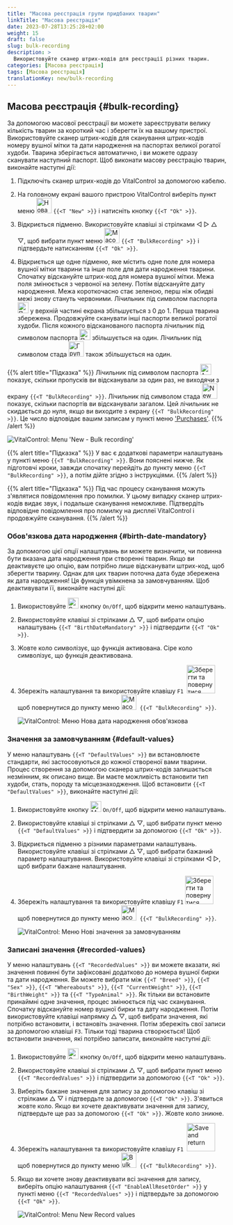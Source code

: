 ```yaml
---
title: "Масова реєстрація групи придбаних тварин"
linkTitle: "Масова реєстрація"
date: 2023-07-28T13:25:28+02:00
weight: 15
draft: false
slug: bulk-recording
description: >
  Використовуйте сканер штрих-кодів для реєстрації різних тварин.
categories: [Масова реєстрація]
tags: [Масова реєстрація]
translationKey: new/bulk-recording
---
```

## Масова реєстрація {#bulk-recording}

За допомогою масової реєстрації ви можете зареєструвати велику кількість тварин за короткий час і зберегти їх на вашому пристрої. Використовуйте сканер штрих-кодів для сканування штрих-кодів номеру вушної мітки та дати народження на паспортах великої рогатої худоби. Тварина зберігається автоматично, і ви можете одразу сканувати наступний паспорт. Щоб виконати масову реєстрацію тварин, виконайте наступні дії:

1. Підключіть сканер штрих-кодів до VitalControl за допомогою кабелю.

2. На головному екрані вашого пристрою VitalControl виберіть пункт меню <img src="/icons/main/new-animal.svg" width="35" align="bottom" alt="Нова тварина" /> `{{<T "New" >}}` і натисніть кнопку `{{<T "Ok" >}}`.

3. Відкриється підменю. Використовуйте клавіші зі стрілками ◁ ▷ △ ▽, щоб вибрати пункт меню <img src="/icons/main/barcode-scan.svg" width="35" align="bottom" alt="Масова реєстрація" /> `{{<T "BulkRecording" >}}` і підтвердьте натисканням `{{<T "Ok" >}}`.

4. Відкриється ще одне підменю, яке містить одне поле для номера вушної мітки тварини та інше поле для дати народження тварини. Спочатку відскануйте штрих-код для номера вушної мітки. Межа поля змінюється з червоної на зелену. Потім відскануйте дату народження. Межа короткочасно стає зеленою, перш ніж обидві межі знову стануть червоними. Лічильник під символом паспорта <img src="/icons/header/animal-passports.svg" width="25" align="bottom" alt="Паспорти тварин" title="Паспорти тварин" /> у верхній частині екрана збільшується з 0 до 1. Перша тварина збережена. Продовжуйте сканувати інші паспорти великої рогатої худоби. Після кожного відсканованого паспорта лічильник під символом паспорта <img src="/icons/header/animal-passports.svg" width="25" align="bottom" alt="Паспорти тварин" title="Паспорти тварин" /> збільшується на один. Лічильник під символом стада <img src="/icons/header/group.svg" width="35" align="bottom" alt="Група тварин"  title="Група тварин" /> також збільшується на один.

{{% alert title="Підказка" %}}
Лічильник під символом паспорта <img src="/icons/header/animal-passports.svg" width="25" align="bottom" alt="Animal passports" title="Animal passports" /> показує, скільки пропусків ви відсканували за один раз, не виходячи з екрану `{{<T "BulkRecording" >}}`. Лічильник під символом стада <img src="/icons/header/group.svg" width="35" align="bottom" alt="New animal" /> показує, скільки паспортів ви відсканували загалом. Цей лічильник не скидається до нуля, якщо ви виходите з екрану `{{<T "BulkRecording" >}}`. Це число відповідає вашим записам у пункті меню ['Purchases'](../new-on-farm/purchased-animals/).
{{% /alert %}}

   ![VitalControl: Menu 'New - Bulk recording'](../images/bulk-recording.png "Bulk recording")

{{% alert title="Підказка" %}}
У вас є додаткові параметри налаштувань у пункті меню `{{<T "BulkRecording" >}}`. Вони пояснені нижче. Як підготовчі кроки, завжди спочатку перейдіть до пункту меню `{{<T "BulkRecording" >}}`, а потім дійте згідно з інструкціями.
{{% /alert %}}

{{% alert title="Підказка" %}}
Під час процесу сканування можуть з'являтися повідомлення про помилки. У цьому випадку сканер штрих-кодів видає звук, і подальше сканування неможливе. Підтвердіть відповідне повідомлення про помилку на дисплеї VitalControl і продовжуйте сканування.
{{% /alert %}}

### Обов'язкова дата народження {#birth-date-mandatory}

За допомогою цієї опції налаштувань ви можете визначити, чи повинна бути вказана дата народження при створенні тварин. Якщо ви деактивуєте цю опцію, вам потрібно лише відсканувати штрих-код, щоб зберегти тварину. Однак для цих тварин поточна дата буде збережена як дата народження! Ця функція увімкнена за замовчуванням. Щоб деактивувати її, виконайте наступні дії:

1. Використовуйте <img src="/icons/gear.svg" width="25" align="bottom" alt="Settings menu" /> кнопку `On/Off`, щоб відкрити меню налаштувань.

2. Використовуйте клавіші зі стрілками △ ▽, щоб вибрати опцію налаштувань `{{<T "BirthDateMandatory" >}}` і підтвердити `{{<T "Ok" >}}`.

3. Жовте коло символізує, що функція активована. Сіре коло символізує, що функція деактивована.


4. Збережіть налаштування та використовуйте клавішу `F1` &nbsp;<img src="/icons/footer/save_exit.svg" width="65" align="bottom" alt="Зберегти та повернутися" /> щоб повернутися до пункту меню <img src="/icons/main/barcode-scan.svg" width="35" align="bottom" alt="Масовий запис" />&nbsp; `{{<T "BulkRecording" >}}`.

   ![VitalControl: Меню Нова дата народження обов'язкова](../images/birthdate.png "Дата народження обов'язкова")

### Значення за замовчуванням {#default-values}

У меню налаштувань `{{<T "DefaultValues" >}}` ви встановлюєте стандарти, які застосовуються до кожної створеної вами тварини. Процес створення за допомогою сканера штрих-кодів залишається незмінним, як описано вище. Ви маєте можливість встановити тип худоби, стать, породу та місцезнаходження. Щоб встановити `{{<T "DefaultValues" >}}`, виконайте наступні дії:

1. Використовуйте кнопку <img src="/icons/gear.svg" width="25" align="bottom" alt="Меню налаштувань" /> `On/Off`, щоб відкрити меню налаштувань.

2. Використовуйте клавіші зі стрілками △ ▽, щоб вибрати пункт меню `{{<T "DefaultValues" >}}` і підтвердити за допомогою `{{<T "Ok" >}}`.

3. Відкриється підменю з різними параметрами налаштувань. Використовуйте клавіші зі стрілками △ ▽, щоб вибрати бажаний параметр налаштування. Використовуйте клавіші зі стрілками ◁ ▷, щоб вибрати бажане налаштування.

4. Збережіть налаштування та використовуйте клавішу `F1`&nbsp;<img src="/icons/footer/save_exit.svg" width="65" align="bottom" alt="Зберегти та повернутися" /> щоб повернутися до пункту меню <img src="/icons/main/barcode-scan.svg" width="35" align="bottom" alt="Масовий запис" />&nbsp; `{{<T "BulkRecording" >}}`.

   ![VitalControl: Меню Нові значення за замовчуванням](../images/defaultvalues.png "Значення за замовчуванням")

### Записані значення {#recorded-values}

У меню налаштувань `{{<T "RecordedValues" >}}` ви можете вказати, які значення повинні бути зафіксовані додатково до номера вушної бирки та дати народження. Ви можете вибрати між `{{<T "Breed" >}}`, `{{<T "Sex" >}}`, `{{<T "Whereabouts" >}}`, `{{<T "CurrentWeight" >}}`, `{{<T "BirthWeight" >}}` та `{{<T "TypeAnimal" >}}`. Як тільки ви встановите принаймні одне значення, процес змінюється під час сканування. Спочатку відскануйте номер вушної бирки та дату народження. Потім використовуйте клавіші напрямку △ ▽, щоб вибрати значення, які потрібно встановити, і встановіть значення. Потім збережіть свої записи за допомогою клавіші `F3`. Тільки тоді тварина створюється! Щоб встановити значення, які потрібно записати, виконайте наступні дії:


1. Використовуйте <img src="/icons/gear.svg" width="25" align="bottom" alt="Settings menu" /> кнопку `On/Off`, щоб відкрити меню налаштувань.

2. Використовуйте клавіші зі стрілками △ ▽, щоб вибрати пункт меню `{{<T "RecordedValues" >}}` і підтвердити за допомогою `{{<T "Ok" >}}`.

3. Виберіть бажане значення для запису за допомогою клавіш зі стрілками △ ▽ і підтвердьте за допомогою `{{<T "Ok" >}}`. З'явиться жовте коло. Якщо ви хочете деактивувати значення для запису, підтвердьте ще раз за допомогою `{{<T "Ok" >}}`. Жовте коло зникне.

4. Збережіть налаштування та використовуйте клавішу `F1` &nbsp;<img src="/icons/footer/save_exit.svg" width="65" align="bottom" alt="Save and return" /> щоб повернутися до пункту меню <img src="/icons/main/barcode-scan.svg" width="35" align="bottom" alt="Bulk recording" />&nbsp; `{{<T "BulkRecording" >}}`.

5. Якщо ви хочете знову деактивувати всі значення для запису, виберіть опцію налаштування `{{<T "EnableAllResetOrder" >}}` у пункті меню `{{<T "RecordedValues" >}}` і підтвердьте за допомогою `{{<T "Ok" >}}`.

   ![VitalControl: Menu New Record values](../images/recordvalues.png "Record values")
